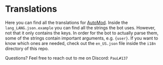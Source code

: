 # Translations

Here you can find all the translations for [AutoMod](https://github.com/xezzz/AutoMod). Inside the ``lang_LANG.json.example`` you can find all the strings the bot uses. 
However, not that it only contains the keys. In order for the bot to actually parse them, some of the strings contain important arguments, e.g. ``{user}``. 
If you want to know which ones are needed, check out the ``en_US.json`` file inside the ``i18n`` directory of this repo.

Questions? Feel free to reach out to me on Discord: ``PauL#137``
